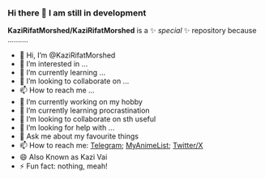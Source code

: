 ### Hi there 👋 I am still in development 


**KaziRifatMorshed/KaziRifatMorshed** is a ✨ _special_ ✨ repository because ..........

- 👋 Hi, I’m @KaziRifatMorshed
- 👀 I’m interested in ...
- 🌱 I’m currently learning ...
- 💞️ I’m looking to collaborate on ...
- 📫 How to reach me ...
- 🔭 I’m currently working on my hobby 
- 🌱 I’m currently learning procrastination
- 👯 I’m looking to collaborate on sth useful
- 🤔 I’m looking for help with ...
- 💬 Ask me about my favourite things
- 📫 How to reach me: [Telegram](https://t.me/FiXiReULV); [MyAnimeList](https://myanimelist.net/profile/KaziRifatJR); [Twitter/X](https://twitter.com/FiXi_ReULV)
- 😄 Also Known as Kazi Vai
- ⚡ Fun fact: nothing, meah!
